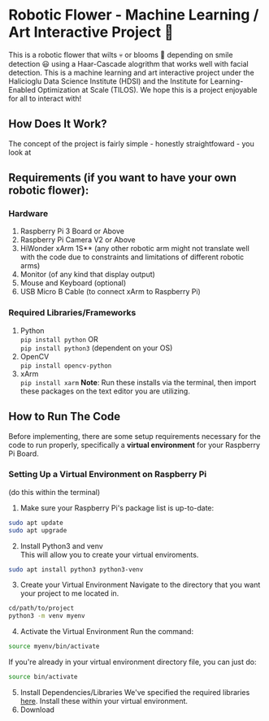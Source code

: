 # Robotic Flower - Machine Learning / Art Interactive Project :tulip:

This is a robotic flower that wilts :skull: or blooms :cherry_blossom: depending on smile detection :smiley: using a Haar-Cascade alogrithm that works well with facial detection. This is a machine learning and art interactive project under the Halicioglu Data Science Institute (HDSI) and the Institute for Learning-Enabled Optimization at Scale (TILOS). We hope this is a project enjoyable for all to interact with!

## How Does It Work?

The concept of the project is fairly simple - honestly straightfoward - you look at

## Requirements (if you want to have your own robotic flower):
### Hardware
1. Raspberry Pi 3 Board or Above
2. Raspberry Pi Camera V2 or Above
3. HiWonder xArm 1S** (any other robotic arm might not translate well <br>
with the code due to constraints and limitations of different robotic arms)
4. Monitor (of any kind that display output)
5. Mouse and Keyboard (optional)
6. USB Micro B Cable (to connect xArm to Raspberry Pi)

### Required Libraries/Frameworks
1. Python <br>
``pip install python`` OR <br>
``pip install python3`` (dependent on your OS)
2.  OpenCV <br>
``pip install opencv-python``
3. xArm <br>
``pip install xarm``
**Note**: Run these installs via the terminal, then import these packages on the text editor you are utilizing.

## How to Run The Code
Before implementing, there are some setup requirements necessary for the code to run properly, specifically a **virtual environment** for your Raspberry Pi Board.

### Setting Up a Virtual Environment on Raspberry Pi
(do this within the terminal)
1.    Make sure your Raspberry Pi's package list is up-to-date:
   ```bash
   sudo apt update
   sudo apt upgrade
   ```
2. Install Python3 and venv <br>
This will allow you to create your virtual enviroments.
```bash
sudo apt install python3 python3-venv
```
3. Create your Virtual Environment
Navigate to the directory that you want your project to me located in.
```bash
cd/path/to/project
python3 -m venv myenv
```
4. Activate the Virtual Environment
Run the command:
```bash
source myenv/bin/activate
```
If you're already in your virtual environment directory file, you can just do:
```bash
source bin/activate
```
5. Install Dependencies/Libraries
We've specified the required libraries [here](#setting-up-a-virtual-environment-on-raspberry-pi).
Install these within your virtual environment.
6. Download 



